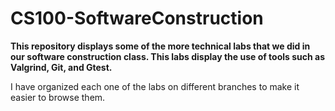 # CS100-SoftwareConstruction
**This repository displays some of the more technical labs that we did in our software construction class. This labs display the use of tools such as Valgrind, Git, and Gtest.**

I have organized each one of the labs on different branches to make it easier to browse them.

